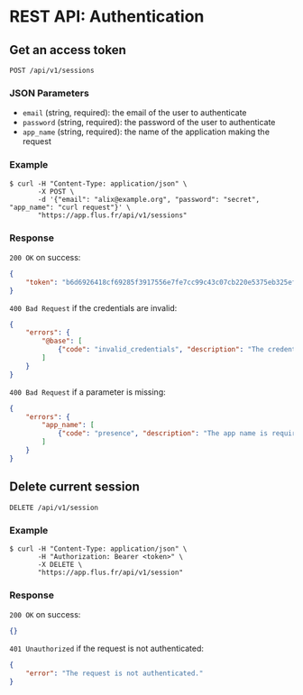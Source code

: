 # REST API: Authentication

## Get an access token

```http
POST /api/v1/sessions
```

### JSON Parameters

- `email` (string, required): the email of the user to authenticate
- `password` (string, required): the password of the user to authenticate
- `app_name` (string, required): the name of the application making the request

### Example

```console
$ curl -H "Content-Type: application/json" \
       -X POST \
       -d '{"email": "alix@example.org", "password": "secret", "app_name": "curl request"}' \
       "https://app.flus.fr/api/v1/sessions"
```

### Response

`200 OK` on success:

```json
{
    "token": "b6d6926418cf69285f3917556e7fe7cc99c43c07cb220e5375eb325efcec5fd5"
}
```

`400 Bad Request` if the credentials are invalid:

```json
{
    "errors": {
        "@base": [
            {"code": "invalid_credentials", "description": "The credentials are invalid."}
        ]
    }
}
```

`400 Bad Request` if a parameter is missing:

```json
{
    "errors": {
        "app_name": [
            {"code": "presence", "description": "The app name is required."}
        ]
    }
}
```

## Delete current session

```http
DELETE /api/v1/session
```

### Example

```console
$ curl -H "Content-Type: application/json" \
       -H "Authorization: Bearer <token>" \
       -X DELETE \
       "https://app.flus.fr/api/v1/session"
```

### Response

`200 OK` on success:

```json
{}
```

`401 Unauthorized` if the request is not authenticated:

```json
{
    "error": "The request is not authenticated."
}
```
